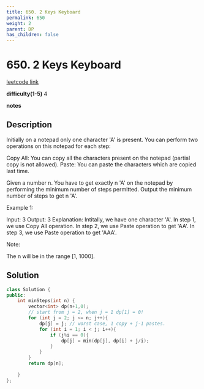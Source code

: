 ```yaml
---
title: 650. 2 Keys Keyboard
permalink: 650
weight: 2
parent: DP
has_children: false
---
```

# 650. 2 Keys Keyboard
[leetcode link](https://leetcode.com/problems/2-keys-keyboard/)

**difficulty(1-5)** 
4

**notes**   


## Description
Initially on a notepad only one character 'A' is present. You can perform two operations on this notepad for each step:

Copy All: You can copy all the characters present on the notepad (partial copy is not allowed).
Paste: You can paste the characters which are copied last time.
 

Given a number n. You have to get exactly n 'A' on the notepad by performing the minimum number of steps permitted. Output the minimum number of steps to get n 'A'.

Example 1:

Input: 3
Output: 3
Explanation:
Intitally, we have one character 'A'.
In step 1, we use Copy All operation.
In step 2, we use Paste operation to get 'AA'.
In step 3, we use Paste operation to get 'AAA'.
 

Note:

The n will be in the range [1, 1000].

## Solution
```c++
class Solution {
public:
    int minSteps(int n) {
        vector<int> dp(n+1,0);
        // start from j = 2, when j = 1 dp[1] = 0!
        for (int j = 2; j <= n; j++){
            dp[j] = j; // worst case, 1 copy + j-1 pastes.
            for (int i = 1; i < j; i++){
                if (j%i == 0){
                    dp[j] = min(dp[j], dp[i] + j/i);
                }
            }
        }
        return dp[n];
        
    }
};
```


